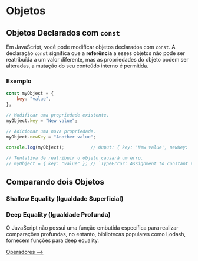 # Objetos

## <a id="objetos-declarados-const">Objetos Declarados com `const`</a>

Em JavaScript, você pode modificar objetos declarados com `const`. A declaração `const` significa que a **referência** a esses objetos não pode ser reatribuída a um valor diferente, mas as propriedades do objeto podem ser alteradas, a mutação do seu conteúdo interno é permitida.

### Exemplo

```JavaScript
const myObject = {
    key: "value",
};

// Modificar uma propriedade existente.
myObject.key = "New value";

// Adicionar uma nova propriedade.
myObject.newKey = "Another value";

console.log(myObject);          // Ouput: { key: 'New value', newKey: 'Another value' }

// Tentativa de reatribuir o objeto causará um erro.
// myObject = { key: "value" }; // `TypeError: Assignment to constant variable.`
```

## <a id="comparando-objetos">Comparando dois Objetos</a>

### Shallow Equality (Igualdade Superficial)

### Deep Equality (Igualdade Profunda)

O JavaScript não possui uma função embutida específica para realizar comparações profundas, no entanto, bibliotecas populares como Lodash, fornecem funções para deep equality.

[Operadores -->](./operadores.md)